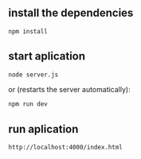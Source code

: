 ## install the dependencies  

```sh
npm install
```

## start aplication

```sh
node server.js
```
or (restarts the server automatically):
```sh
npm run dev
```


## run aplication

```sh
http://localhost:4000/index.html
```
